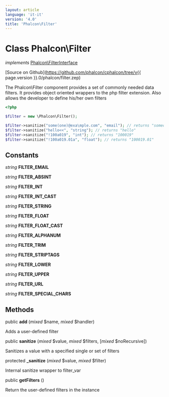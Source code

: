 ```yaml
---
layout: article
language: 'it-it'
version: '4.0'
title: 'Phalcon\Filter'
---
```

# Class **Phalcon\Filter**

*implements* [Phalcon\FilterInterface](Phalcon_FilterInterface)

[Source on Github](https://github.com/phalcon/cphalcon/tree/v{{ page.version }}.0/phalcon/filter.zep)

The Phalcon\Filter component provides a set of commonly needed data filters. It provides object oriented wrappers to the php filter extension. Also allows the developer to define his/her own filters

```php
<?php

$filter = new \Phalcon\Filter();

$filter->sanitize("some(one)@exa\mple.com", "email"); // returns "someone@example.com"
$filter->sanitize("hello<<", "string"); // returns "hello"
$filter->sanitize("!100a019", "int"); // returns "100019"
$filter->sanitize("!100a019.01a", "float"); // returns "100019.01"

```

## Constants

*string* **FILTER_EMAIL**

*string* **FILTER_ABSINT**

*string* **FILTER_INT**

*string* **FILTER_INT_CAST**

*string* **FILTER_STRING**

*string* **FILTER_FLOAT**

*string* **FILTER_FLOAT_CAST**

*string* **FILTER_ALPHANUM**

*string* **FILTER_TRIM**

*string* **FILTER_STRIPTAGS**

*string* **FILTER_LOWER**

*string* **FILTER_UPPER**

*string* **FILTER_URL**

*string* **FILTER_SPECIAL_CHARS**

## Methods

public **add** (*mixed* $name, *mixed* $handler)

Adds a user-defined filter

public **sanitize** (*mixed* $value, *mixed* $filters, [*mixed* $noRecursive])

Sanitizes a value with a specified single or set of filters

protected **_sanitize** (*mixed* $value, *mixed* $filter)

Internal sanitize wrapper to filter_var

public **getFilters** ()

Return the user-defined filters in the instance